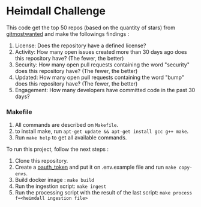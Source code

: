 # Heimdall Challenge

This code get the top 50 repos (based on the quantity of stars) from [gitmostwanted](https://gitmostwanted.com/top/stars/solid) and make the
followings findings :

1. License: Does the repository have a defined license?
2. Activity: How many open issues created more than 30 days ago does this repository have? (The fewer, the better)
3. Security: How many open pull requests containing the word "security" does this repository have? (The fewer, the better)
4. Updated: How many open pull requests containing the word "bump" does this repository have? (The fewer, the better)
5. Engagement: How many developers have committed code in the past 30 days?

### Makefile

1. All commands are described on `Makefile`.
2. to install make, run `apt-get update && apt-get install gcc g++ make`.
3. Run `make help` to get all available commands.

To run this project, follow the next steps :

1. Clone this repository.
2. Create a [oauth_token](https://docs.github.com/en/developers/apps/building-oauth-apps/creating-an-oauth-app) 
and put it on .env.example file and run `make copy-envs`.
3. Build docker image : `make build`
4. Run the ingestion script: `make ingest`
5. Run the processing script with the result of the last script: `make process f=<heimdall ingestion file>`

